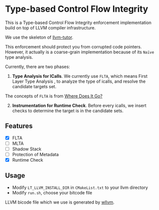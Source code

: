 # Type-based Control Flow Integrity

This is a Type-based Control Flow Integrity enforcement implementation build on top of LLVM compiler infrastructure.

We use the skeleton of [llvm-tutor](https://github.com/banach-space/llvm-tutor).

This enforcement should protect you from corrupted code pointers. However, it actually is a coarse-grain implementation because of its `Naïve` type analysis.

Currently, there are two phases:

1. __Type Analysis for ICalls__. We currently use `FLTA`, which means First Layer Type Analysis , to analyze the type of icalls, and resolve the candidate targets set.

The concepts of `FLTA` is from [Where Does It Go?](https://www-users.cse.umn.edu/~kjlu/papers/mlta.pdf) 

2. __Instrumentation for Runtime Check__. Before every icalls, we insert checks to determine the target is in the candidate sets.

## Features

- [x] FLTA
- [ ] MLTA
- [ ] Shadow Stack
- [ ] Protection of Metadata
- [x] Runtime Check

## Usage

* Modify `LT_LLVM_INSTALL_DIR` in `CMakeList.txt` to your llvm directory
* Modify `run.sh`, choose your bitcode file

LLVM bicode file which we use is generated by [wllvm](https://github.com/travitch/whole-program-llvm).
